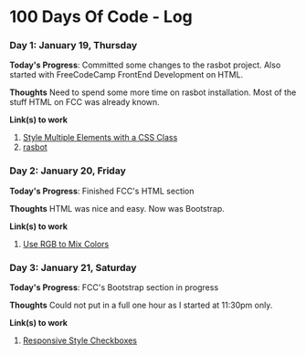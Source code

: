 # 100 Days Of Code - Log

### Day 1: January 19, Thursday

**Today's Progress**: Committed some changes to the rasbot project. Also started with FreeCodeCamp FrontEnd Development on HTML.

**Thoughts** Need to spend some more time on rasbot installation. Most of the stuff HTML on FCC was already known.

**Link(s) to work**
1. [Style Multiple Elements with a CSS Class ](https://www.freecodecamp.com/challenges/style-multiple-elements-with-a-css-class)
2. [rasbot](https://github.com/screwgoth/rasbot)


### Day 2: January 20, Friday

**Today's Progress**: Finished FCC's HTML section

**Thoughts** HTML was nice and easy. Now was Bootstrap.

**Link(s) to work**
1. [Use RGB to Mix Colors](https://www.freecodecamp.com/challenges/use-rgb-to-mix-colors)

### Day 3: January 21, Saturday

**Today's Progress**: FCC's Bootstrap section in progress

**Thoughts** Could not put in a full one hour as I started at 11:30pm only.

**Link(s) to work**
1. [Responsive Style Checkboxes](
https://www.freecodecamp.com/challenges/responsively-style-checkboxes)

